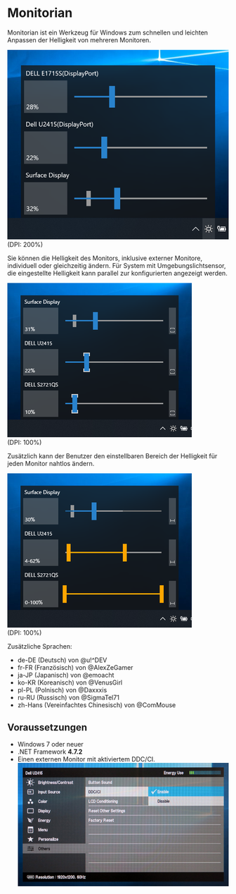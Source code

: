 ﻿# Monitorian

Monitorian ist ein Werkzeug für Windows zum schnellen und leichten Anpassen der Helligkeit von mehreren Monitoren.

![Screenshot](Images/Screenshot_main.png)<br>
(DPI: 200%)

Sie können die Helligkeit des Monitors, inklusive externer Monitore, individuell oder gleichzeitig ändern. Für System mit Umgebungslichtsensor, die eingestellte Helligkeit kann parallel zur konfigurierten angezeigt werden.

![Screenshot](Images/Screenshot_unison.png)<br>
(DPI: 100%)

Zusätzlich kann der Benutzer den einstellbaren Bereich der Helligkeit für jeden Monitor nahtlos ändern.

![Screenshot](Images/Screenshot_range.png)<br>
(DPI: 100%)

Zusätzliche Sprachen:

- de-DE (Deutsch) von @u!^DEV
- fr-FR (Französisch) von @AlexZeGamer
- ja-JP (Japanisch) von @emoacht
- ko-KR (Koreanisch) von @VenusGirl
- pl-PL (Polnisch) von @Daxxxis
- ru-RU (Russisch) von @SigmaTel71
- zh-Hans (Vereinfachtes Chinesisch) von @ComMouse

## Voraussetzungen

 * Windows 7 oder neuer
 * .NET Framework __4.7.2__
 * Einen externen Monitor mit aktiviertem DDC/CI.
![OSD](Images/Dell_ddcci.jpg)

